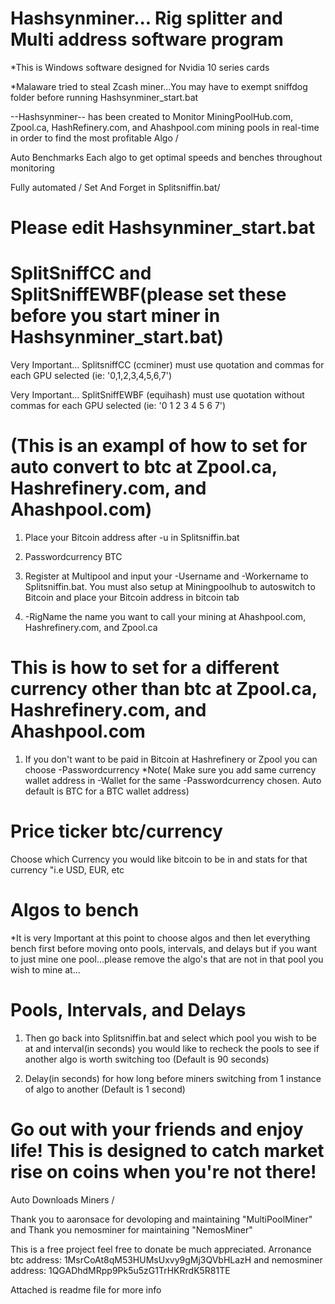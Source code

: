 # Hashsynminer... Rig splitter and Multi address software program

*This is Windows software designed for Nvidia 10 series cards

*Malaware tried to steal Zcash miner...You may have to exempt sniffdog folder before running Hashsynminer_start.bat

--Hashsynminer-- has been created to Monitor MiningPoolHub.com, Zpool.ca, HashRefinery.com, and Ahashpool.com mining pools in real-time in order to find the most profitable Algo /

Auto Benchmarks Each algo to get optimal speeds and benches throughout monitoring 

Fully automated / Set And Forget in Splitsniffin.bat/

# Please edit Hashsynminer_start.bat

# SplitSniffCC and SplitSniffEWBF(please set these before you start miner in Hashsynminer_start.bat)

Very Important... SplitsniffCC (ccminer) must use quotation and commas for each GPU selected (ie: '0,1,2,3,4,5,6,7')

Very Important... SplitSniffEWBF (equihash) must use quotation without commas for each GPU selected (ie: '0 1 2 3 4 5 6 7')

# (This is an exampl of how to set for auto convert to btc at Zpool.ca, Hashrefinery.com, and Ahashpool.com)

1) Place your Bitcoin address after -u in Splitsniffin.bat

2) Passwordcurrency BTC

2) Register at Multipool and input your -Username and -Workername to Splitsniffin.bat. You must also setup at Miningpoolhub to autoswitch to Bitcoin and place your Bitcoin address in bitcoin tab

3) -RigName the name you want to call your mining at Ahashpool.com, Hashrefinery.com, and Zpool.ca

# This is how to set for a different currency other than btc at Zpool.ca, Hashrefinery.com, and Ahashpool.com

1) If you don't want to be paid in Bitcoin at Hashrefinery or Zpool you can choose -Passwordcurrency *Note( Make sure you add same currency wallet address in -Wallet for the same -Passwordcurrency chosen. Auto default is BTC for a BTC wallet address)

# Price ticker btc/currency

Choose which Currency you would like bitcoin to be in and stats for that currency "i.e USD, EUR, etc

# Algos to bench

*It is very Important at this point to choose algos and then let everything bench first before moving onto pools, intervals, and delays but if you want to just mine one pool...please remove the algo's that are not in that pool you wish to mine at...

# Pools, Intervals, and Delays

1) Then go back into Splitsniffin.bat and select which pool you wish to be at and interval(in seconds) you would like to recheck the pools to see if another algo is worth switching too (Default is 90 seconds)

2) Delay(in seconds) for how long before miners switching from 1 instance of algo to another (Default is 1 second)

# Go out with your friends and enjoy life! This is designed to catch market rise on coins when you're not there!

Auto Downloads Miners /   

Thank you to aaronsace for devoloping and maintaining "MultiPoolMiner" and Thank you nemosminer for maintaining "NemosMiner"

This is a free project feel free to donate be much appreciated. Arronance btc address: 1MsrCoAt8qM53HUMsUxvy9gMj3QVbHLazH and nemosminer address: 1QGADhdMRpp9Pk5u5zG1TrHKRrdK5R81TE

Attached is readme file for more info

